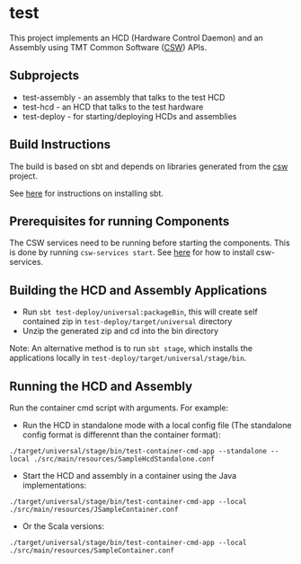 # test

This project implements an HCD (Hardware Control Daemon) and an Assembly using 
TMT Common Software ([CSW](https://github.com/tmtsoftware/csw)) APIs. 

## Subprojects

* test-assembly - an assembly that talks to the test HCD
* test-hcd - an HCD that talks to the test hardware
* test-deploy - for starting/deploying HCDs and assemblies

## Build Instructions

The build is based on sbt and depends on libraries generated from the 
[csw](https://github.com/tmtsoftware/csw) project.

See [here](https://www.scala-sbt.org/1.0/docs/Setup.html) for instructions on installing sbt.

## Prerequisites for running Components

The CSW services need to be running before starting the components. 
This is done by running `csw-services start`.
See [here](https://tmtsoftware.github.io/csw//apps/cswservices.html) for how to install csw-services.

## Building the HCD and Assembly Applications

 - Run `sbt test-deploy/universal:packageBin`, this will create self contained zip in `test-deploy/target/universal` directory
 - Unzip the generated zip and cd into the bin directory

Note: An alternative method is to run `sbt stage`, which installs the applications locally in `test-deploy/target/universal/stage/bin`.

## Running the HCD and Assembly

Run the container cmd script with arguments. For example:

* Run the HCD in standalone mode with a local config file (The standalone config format is differennt than the container format):

```
./target/universal/stage/bin/test-container-cmd-app --standalone --local ./src/main/resources/SampleHcdStandalone.conf
```

* Start the HCD and assembly in a container using the Java implementations:

```
./target/universal/stage/bin/test-container-cmd-app --local ./src/main/resources/JSampleContainer.conf
```

* Or the Scala versions:

```
./target/universal/stage/bin/test-container-cmd-app --local ./src/main/resources/SampleContainer.conf
```
